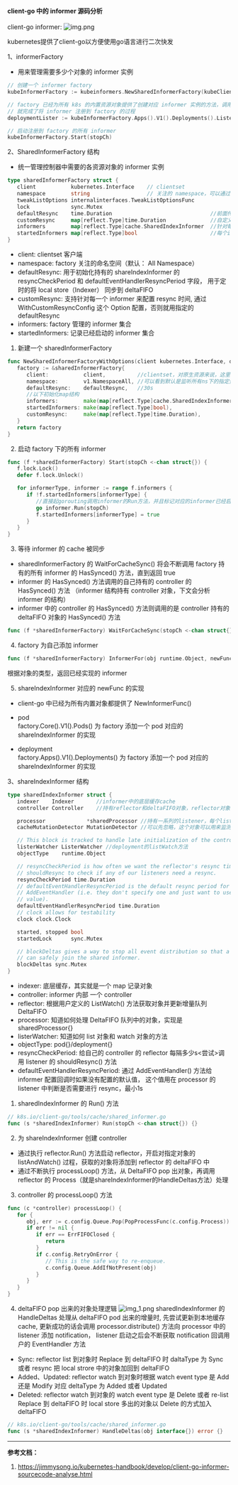 
#### client-go 中的 informer 源码分析
client-go informer:
![img.png](img.png)

kubernetes提供了client-go以方便使用go语言进行二次快发

1、informerFactory   
- 用来管理需要多少个对象的 informer 实例

```go
// 创建一个 informer factory
kubeInformerFactory := kubeinformers.NewSharedInformerFactory(kubeClient, time.Second*30)

// factory 已经为所有 k8s 的内置资源对象提供了创建对应 informer 实例的方法，调用具体 informer 实例的 Lister 或 Informer 方法
// 就完成了将 informer 注册到 factory 的过程
deploymentLister := kubeInformerFactory.Apps().V1().Deployments().Lister()

// 启动注册到 factory 的所有 informer
kubeInformerFactory.Start(stopCh)
```

2、SharedInformerFactory 结构
- 统一管理控制器中需要的各资源对象的 informer 实例

```go
type sharedInformerFactory struct {
   client           kubernetes.Interface    // clientset
   namespace        string                  // 关注的 namespace，可以通过 WithNamespace Option 配置
   tweakListOptions internalinterfaces.TweakListOptionsFunc
   lock             sync.Mutex
   defaultResync    time.Duration                               //前面传过来的时间，如30s
   customResync     map[reflect.Type]time.Duration              //自定义resync时间
   informers        map[reflect.Type]cache.SharedIndexInformer  //针对每种类型资源存储一个informer，informer的类型是ShareIndexInformer
   startedInformers map[reflect.Type]bool                       //每个informer是否都启动了
}
```

- client: clientset 客户端
- namespace: factory 关注的命名空间（默认： All Namespace）
- defaultResync: 用于初始化持有的 shareIndexInformer 的 resyncCheckPeriod 和 defaultEventHandlerResyncPeriod 字段，
  用于定时的将 local store（Indexer） 同步到 deltaFIFO
- customResync: 支持针对每一个 informer 来配置 resync 时间,
  通过 WithCustomResyncConfig 这个 Option 配置，否则就用指定的 defaultResync
- informers: factory 管理的 informer 集合
- startedInformers: 记录已经启动的 informer 集合

1) 新建一个 sharedInformerFactory
```go
func NewSharedInformerFactoryWithOptions(client kubernetes.Interface, defaultResync time.Duration, options ...SharedInformerOption) SharedInformerFactory {
   factory := &sharedInformerFactory{
      client:           client,          //clientset，对原生资源来说，这里可以直接使用kube clientset
      namespace:        v1.NamespaceAll, //可以看到默认是监听所有ns下的指定资源
      defaultResync:    defaultResync,   //30s
      //以下初始化map结构
      informers:        make(map[reflect.Type]cache.SharedIndexInformer),
      startedInformers: make(map[reflect.Type]bool),
      customResync:     make(map[reflect.Type]time.Duration),
   }
   return factory
}
```
2) 启动 factory 下的所有 informer
```go
func (f *sharedInformerFactory) Start(stopCh <-chan struct{}) {
   f.lock.Lock()
   defer f.lock.Unlock()

   for informerType, informer := range f.informers {
      if !f.startedInformers[informerType] {
         //直接起gorouting调用informer的Run方法，并且标记对应的informer已经启动
         go informer.Run(stopCh)
         f.startedInformers[informerType] = true
      }
   }
}
```

3) 等待 informer 的 cache 被同步
- sharedInformerFactory 的 WaitForCacheSync() 将会不断调用 factory 持有的所有 informer 的 HasSynced() 方法，直到返回 true
- informer 的 HasSynced() 方法调用的自己持有的 controller 的 HasSynced() 方法
（informer 结构持有 controller 对象，下文会分析 informer 的结构）
- informer 中的 controller 的 HasSynced() 方法则调用的是 controller 持有的 deltaFIFO 对象的 HasSynced() 方法

```go
func (f *sharedInformerFactory) WaitForCacheSync(stopCh <-chan struct{}) map[reflect.Type]bool {}
```

4) factory 为自己添加 informer
```go
func (f *sharedInformerFactory) InformerFor(obj runtime.Object, newFunc internalinterfaces.NewInformerFunc) cache.SharedIndexInformer {}
```
根据对象的类型，返回已经实现的 informer

5) shareIndexInformer 对应的 newFunc 的实现
- client-go 中已经为所有内置对象都提供了 NewInformerFunc()

- pod  
  factory.Core().V1().Pods() 为 factory 添加一个 pod 对应的 shareIndexInformer 的实现
- deployment  
  factory.Apps().V1().Deployments() 为 factory 添加一个 pod 对应的 shareIndexInformer 的实现

3、shareIndexInformer 结构

```go
type sharedIndexInformer struct {
   indexer    Indexer       //informer中的底层缓存cache
   controller Controller    //持有reflector和deltaFIFO对象，reflector对象将会listWatch对象添加到deltaFIFO，同时更新indexer cahce，更新成功则通过sharedProcessor触发用户配置的Eventhandler

   processor             *sharedProcessor //持有一系列的listener，每个listener对应用户的EventHandler
   cacheMutationDetector MutationDetector //可以先忽略，这个对象可以用来监测local cache是否被外部直接修改

   // This block is tracked to handle late initialization of the controller
   listerWatcher ListerWatcher //deployment的listWatch方法
   objectType    runtime.Object

   // resyncCheckPeriod is how often we want the reflector's resync timer to fire so it can call
   // shouldResync to check if any of our listeners need a resync.
   resyncCheckPeriod time.Duration
   // defaultEventHandlerResyncPeriod is the default resync period for any handlers added via
   // AddEventHandler (i.e. they don't specify one and just want to use the shared informer's default
   // value).
   defaultEventHandlerResyncPeriod time.Duration
   // clock allows for testability
   clock clock.Clock

   started, stopped bool
   startedLock      sync.Mutex

   // blockDeltas gives a way to stop all event distribution so that a late event handler
   // can safely join the shared informer.
   blockDeltas sync.Mutex
}
```

- indexer: 底层缓存，其实就是一个 map 记录对象
- controller: informer 内部 一个 controller
- reflector: 根据用户定义的 ListWatch() 方法获取对象并更新增量队列 DeltaFIFO
- processor: 知道如何处理 DeltaFIFO 队列中的对象，实现是 sharedProcessor{}
- listerWatcher: 知道如何 list 对象和 watch 对象的方法
- objectType: pod{}/deployment{}
- resyncCheckPeriod: 给自己的 controller 的 reflector 每隔多少s<尝试>调用 listener 的 shouldResync() 方法
- defaultEventHandlerResyncPeriod: 通过 AddEventHandler() 方法给 informer 配置回调时如果没有配置的默认值，
  这个值用在 processor 的 listener 中判断是否需要进行 resync，最小1s

1) sharedIndexInformer 的 Run() 方法
```go
// k8s.io/client-go/tools/cache/shared_informer.go
func (s *sharedIndexInformer) Run(stopCh <-chan struct{}) {}
```

2) 为 shareIndexInformer 创建 controller
- 通过执行 reflector.Run() 方法启动 reflector，开启对指定对象的 listAndWatch() 过程，获取的对象将添加到 reflector 的 deltaFIFO 中
- 通过不断执行 processLoop() 方法，从 DeltaFIFO pop 出对象，再调用 reflector 的 Process（就是shareIndexInformer的HandleDeltas方法）处理

3) controller 的 processLoop() 方法

```go
func (c *controller) processLoop() {
   for {
      obj, err := c.config.Queue.Pop(PopProcessFunc(c.config.Process))
      if err != nil {
         if err == ErrFIFOClosed {
            return
         }
         if c.config.RetryOnError {
            // This is the safe way to re-enqueue.
            c.config.Queue.AddIfNotPresent(obj)
         }
      }
   }
}
```

4) deltaFIFO pop 出来的对象处理逻辑
![img_1.png](img_1.png)
sharedIndexInformer 的 HandleDeltas 处理从 deltaFIFO pod 出来的增量时, 先尝试更新到本地缓存 cache,
更新成功的话会调用 processor.distribute() 方法向 processor 中的 listener 添加 notification，
listener 启动之后会不断获取 notification 回调用户的 EventHandler 方法

- Sync: reflector list 到对象时 Replace 到 deltaFIFO 时 daltaType 为 Sync 或者 resync 把 local strore 中的对象加回到 deltaFIFO
- Added、Updated: reflector watch 到对象时根据 watch event type 是 Add 还是 Modify 对应 deltaType 为 Added 或者 Updated
- Deleted: reflector watch 到对象的 watch event type 是 Delete 或者 re-list Replace 到 deltaFIFO 时 local store 多出的对象以 Delete 的方式加入 deltaFIFO

```go
// k8s.io/client-go/tools/cache/shared_informer.go
func (s *sharedIndexInformer) HandleDeltas(obj interface{}) error {}
```

---
**参考文档：**   
1) https://jimmysong.io/kubernetes-handbook/develop/client-go-informer-sourcecode-analyse.html